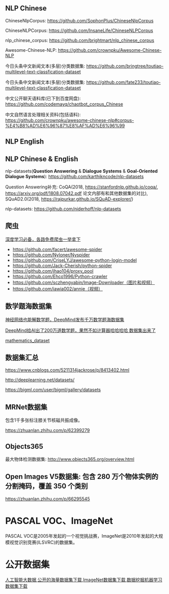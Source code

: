 ## NLP Chinese

ChineseNlpCorpus: https://github.com/SophonPlus/ChineseNlpCorpus

ChineseNLPCorpus: https://github.com/InsaneLife/ChineseNLPCorpus

nlp_chinese_corpus: https://github.com/brightmart/nlp_chinese_corpus

Awesome-Chinese-NLP: https://github.com/crownpku/Awesome-Chinese-NLP

今日头条中文新闻文本(多层)分类数据集: https://github.com/bringtree/toutiao-multilevel-text-classfication-dataset

今日头条中文新闻文本(多层)分类数据集: https://github.com/fate233/toutiao-multilevel-text-classfication-dataset

中文公开聊天语料库(已下到百度网盘): https://github.com/codemayq/chaotbot_corpus_Chinese

中文自然语言处理相关资料(包括语料): https://github.com/crownpku/awesome-chinese-nlp#corpus-%E4%B8%AD%E6%96%87%E8%AF%AD%E6%96%99

## NLP English

## NLP Chinese & English

nlp-datasets(**Question Answering** & **Dialogue Systems** & **Goal-Oriented Dialogue Systems**): https://github.com/karthikncode/nlp-datasets

Question Answering补充: CoQA(2018, https://stanfordnlp.github.io/coqa/, https://arxiv.org/pdf/1808.07042.pdf 论文内部有和其他数据集的对比), SQuAD2.0(2018, https://rajpurkar.github.io/SQuAD-explorer/)

nlp-datasets: https://github.com/niderhoff/nlp-datasets

## 爬虫

[深度学习必备，各路免费爬虫一举拿下](https://mp.weixin.qq.com/s/75QDjRTDCKzuM68L4fg5Lg)

* https://github.com/facert/awesome-spider
* https://github.com/Nyloner/Nyspider
* https://github.com/CriseLYJ/awesome-python-login-model
* https://github.com/Jack-Cherish/python-spider
* https://github.com/jhao104/proxy_pool
* https://github.com/Ehco1996/Python-crawler
* https://github.com/sczhengyabin/Image-Downloader（图片和视频）
* https://github.com/iawia002/annie（视频）

## 数学题海数据集

[神经网络也能解数学题，DeepMind发布千万数学题海数据集](https://zhuanlan.zhihu.com/p/61476515)

[DeepMind给AI出了200万道数学题，果然不如计算器哈哈哈哈 数据集出来了](https://zhuanlan.zhihu.com/p/61411279)

[mathematics_dataset](https://github.com/deepmind/mathematics_dataset)

## 数据集汇总

https://www.cnblogs.com/5211314jackrose/p/8413402.html

http://deeplearning.net/datasets/

https://bigml.com/user/bigml/gallery/datasets

## MRNet数据集

包含1千多张标注膝关节核磁共振成像。

https://zhuanlan.zhihu.com/p/62399279

## Objects365

最大物体检测数据集: http://www.objects365.org/overview.html

## Open Images V5数据集: 包含 280 万个物体实例的分割掩码，覆盖 350 个类别

https://zhuanlan.zhihu.com/p/66295545

# PASCAL VOC、ImageNet

PASCAL VOC是2005年发起的一个视觉挑战赛，ImageNet是2010年发起的大规模视觉识别竞赛(ILSVRC)的数据集。

# 公开数据集

[人工智能大数据,公开的海量数据集下载,ImageNet数据集下载,数据挖掘机器学习数据集下载](https://www.cnblogs.com/zdz8207/p/Public-Research-Quality-Datasets.html)
 

